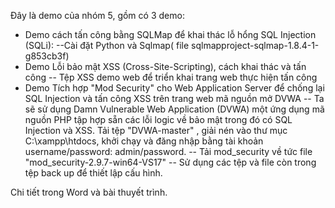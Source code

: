 Đây là demo của nhóm 5, gồm có 3 demo:
- Demo cách tấn công bằng SQLMap để khai thác lỗ hổng SQL Injection (SQLi):
  --Cài đặt Python và Sqlmap( file sqlmapproject-sqlmap-1.8.4-1-g853cb3f)
- Demo Lỗi bảo mật XSS (Cross-Site-Scripting), cách khai thác và tấn công
  -- Tệp XSS demo web để triển khai trang web thực hiện tấn công 
- Demo Tích hợp "Mod Security" cho Web Application Server để chống lại SQL Injection và tấn công XSS trên trang web mã nguồn mở DVWA
  -- Ta sẽ sử dụng Damn Vulnerable Web Application (DVWA) một ứng dụng mã nguồn PHP tập hợp sẵn các lỗi logic về bảo mật trong đó có SQL Injection và XSS. Tải tệp "DVWA-master" , giải nén vào thư mục C:\xampp\htdocs, khởi chạy và đăng nhập bằng tài khoản username/password: admin/password.
  -- Tải mod_security về tức file "mod_security-2.9.7-win64-VS17"
  -- Sử dụng các tệp và file còn trong tệp back up để thiết lập cấu hình.

Chi tiết trong Word và bài thuyết trình.

